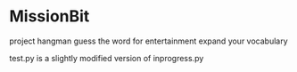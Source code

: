 # MissionBit

project hangman
  guess the word
  for entertainment
  expand your vocabulary
  
  

test.py is a slightly modified version of inprogress.py